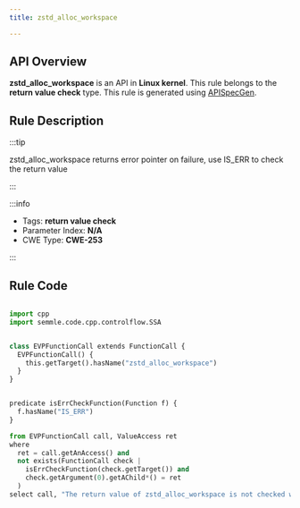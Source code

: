 ```yaml
---
title: zstd_alloc_workspace

---
```



## API Overview
**zstd_alloc_workspace** is an API in **Linux kernel**. This rule belongs to the **return value check** type. This rule is generated using [APISpecGen](../../tools/APISpecGen).
## Rule Description

:::tip

zstd_alloc_workspace returns error pointer on failure, use IS_ERR to check the return value

:::

:::info

- Tags: **return value check**
- Parameter Index: **N/A**
- CWE Type: **CWE-253**

:::

## Rule Code
```python

import cpp
import semmle.code.cpp.controlflow.SSA


class EVPFunctionCall extends FunctionCall {
  EVPFunctionCall() {
    this.getTarget().hasName("zstd_alloc_workspace")
  }
}


predicate isErrCheckFunction(Function f) {
  f.hasName("IS_ERR") 
}

from EVPFunctionCall call, ValueAccess ret
where
  ret = call.getAnAccess() and
  not exists(FunctionCall check |
    isErrCheckFunction(check.getTarget()) and
    check.getArgument(0).getAChild*() = ret
  )
select call, "The return value of zstd_alloc_workspace is not checked with IS_ERR."
    
```